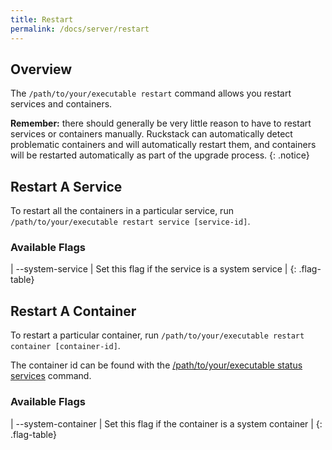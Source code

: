 ```yaml
---
title: Restart
permalink: /docs/server/restart
---
```


## Overview

The `/path/to/your/executable restart` command allows you restart services and containers.

**Remember:** there should generally be very little reason to have to restart services or containers manually. 
Ruckstack can automatically detect problematic containers and will automatically restart them, and containers
will be restarted automatically as part of the upgrade process. 
{: .notice}

## Restart A Service

To restart all the containers in a particular service, run `/path/to/your/executable restart service [service-id]`.

### Available Flags

| \--system-service | Set this flag if the service is a system service |
{: .flag-table}

## Restart A Container

To restart a particular container, run `/path/to/your/executable restart container [container-id]`.

The container id can be found with the [/path/to/your/executable status services](/docs/server/status) command.

### Available Flags

| \--system-container | Set this flag if the container is a system container |
{: .flag-table}



